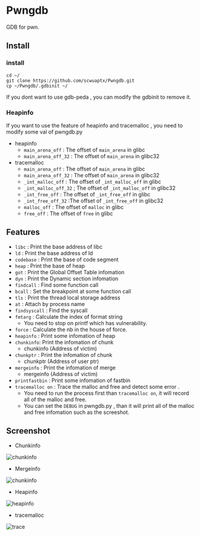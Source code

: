 # Pwngdb

GDB for pwn.

## Install

### install
	cd ~/
	git clone https://github.com/scwuaptx/Pwngdb.git 
	cp ~/Pwngdb/.gdbinit ~/

If you dont want to use gdb-peda , you can modify the gdbinit to remove it.

### Heapinfo 

If you want to use the feature of heapinfo and tracemalloc , you need to modify some val of pwngdb.py

+ heapinfo
	+ `main_arena_off` : The offset of `main_arena` in glibc
	+ `main_arena_off_32` : The offset of `main_arena` in glibc32
+ tracemalloc
	+ `main_arena_off` : The offset of `main_arena` in glibc
	+ `main_arena_off_32` : The offset of `main_arena` in glibc32
	+ `_int_malloc_off` : The offset of `_int_malloc_off` in glibc
	+ `_int_malloc_off_32` ; The offset of `_int_malloc_off` in glibc32
	+ `_int_free_off` : The offset of `_int_free_off` in glibc
	+ `_int_free_off_32` :The offset of `_int_free_off` in glibc32
	+ `malloc_off` : The offset of `malloc` in glibc
	+ `free_off` : The offset of `free` in glibc

## Features

+ `libc` : Print the base address of libc
+ `ld` : Print the base address of ld
+ `codebase` : Print the base of code segment
+ `heap` : Print the base of heap
+ `got` : Print the Global Offset Table infomation
+ `dyn` : Print the Dynamic section infomation
+ `findcall` : Find some function call 
+ `bcall` : Set the breakpoint at some function call
+ `tls` : Print the thread local storage address
+ `at` : Attach by process name
+ `findsyscall` : Find the syscall
+ `fmtarg` : Calculate the index of format string
	+ You need to stop on printf which has vulnerability.
+ `force` : Calculate the nb in the house of force.
+ `heapinfo` : Print some infomation of heap
+ `chunkinfo`: Print the infomation of chunk
    + chunkinfo (Address of victim)
+ `chunkptr` : Print the infomation of chunk 
	+ chunkptr (Address of user ptr)
+ `mergeinfo` : Print the infomation of merge
	+ mergeinfo (Address of victim)
+ `printfastbin` : Print some infomation of fastbin
+ `tracemalloc on` : Trace the malloc and free and detect some error .
	+ You need to run the process first than `tracemalloc on`, it will record all of the malloc and free.
	+ You can set the `DEBUG` in pwngdb.py , than it will print all of the malloc and free infomation such as the screeshot.

## Screenshot

+ Chunkinfo

![chunkinfo](http://i.imgur.com/gtQuIsL.png)
+ Mergeinfo

![chunkinfo](http://i.imgur.com/TjWkzGc.png)
+ Heapinfo

![heapinfo](http://i.imgur.com/xhTc8Gv.png)

+ tracemalloc

![trace](http://i.imgur.com/7UHqiwX.png)
